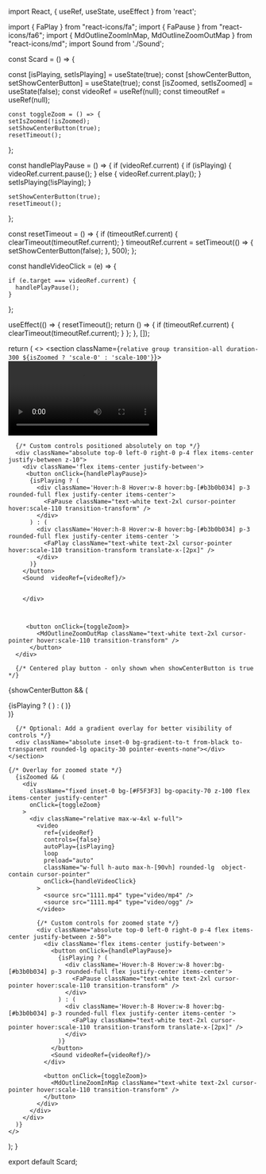 import React, { useRef, useState, useEffect } from 'react';

import { FaPlay } from "react-icons/fa";
import { FaPause } from "react-icons/fa6";
import { MdOutlineZoomInMap, MdOutlineZoomOutMap } from "react-icons/md";
import Sound from './Sound';

const Scard = () => {
  
  const [isPlaying, setIsPlaying] = useState(true);
  const [showCenterButton, setShowCenterButton] = useState(true);
  const [isZoomed, setIsZoomed] = useState(false);
  const videoRef = useRef(null);
  const timeoutRef = useRef(null);


    const toggleZoom = () => {
    setIsZoomed(!isZoomed);
    setShowCenterButton(true);
    resetTimeout();
  };

  const handlePlayPause = () => {
    if (videoRef.current) {
      if (isPlaying) {
        videoRef.current.pause();
      } else {
        videoRef.current.play();
      }
      setIsPlaying(!isPlaying);
    }
    
    setShowCenterButton(true);
    resetTimeout();
  };

  const resetTimeout = () => {
    if (timeoutRef.current) {
      clearTimeout(timeoutRef.current);
    }
    timeoutRef.current = setTimeout(() => {
      setShowCenterButton(false);
    }, 500);
  };

  const handleVideoClick = (e) => {
   
    if (e.target === videoRef.current) {
      handlePlayPause();
    }
  };

  useEffect(() => {
    resetTimeout();
    return () => {
      if (timeoutRef.current) {
        clearTimeout(timeoutRef.current);
      }
    };
  }, []);

  return (
    <>
    <section className={`relative group transition-all duration-300 ${isZoomed ? 'scale-0' : 'scale-100'}`}>
      <video
        ref={videoRef}
        controls={false}
        autoPlay
        loop
        preload="auto"
        className="bg-amber-500 h-[70vh] w-[300px] rounded-lg shadow-md object-cover cursor-pointer"
        onClick={handleVideoClick}
        onMouseMove={resetTimeout} 
      >
        <source src="1111.mp4" type="video/mp4" />
        <source src="1111.mp4" type="video/ogg" />
      </video>
      
      {/* Custom controls positioned absolutely on top */}
      <div className="absolute top-0 left-0 right-0 p-4 flex items-center justify-between z-10">
        <div className='flex items-center justify-between'>
         <button onClick={handlePlayPause}>
          {isPlaying ? (
            <div className='Hover:h-8 Hover:w-8 hover:bg-[#b3b0b034] p-3 rounded-full flex justify-center items-center'>
              <FaPause className="text-white text-2xl cursor-pointer hover:scale-110 transition-transform" />
            </div>
          ) : (
            <div className='Hover:h-8 Hover:w-8 hover:bg-[#b3b0b034] p-3 rounded-full flex justify-center items-center '>
              <FaPlay className="text-white text-2xl cursor-pointer hover:scale-110 transition-transform translate-x-[2px]" />
            </div>
          )}
        </button>
        <Sound  videoRef={videoRef}/>
           
           
        </div>
        
        
        
         <button onClick={toggleZoom}>
            <MdOutlineZoomOutMap className="text-white text-2xl cursor-pointer hover:scale-110 transition-transform" />
          </button>
      </div>

      {/* Centered play button - only shown when showCenterButton is true */}
 {showCenterButton && (
  <div 
    className="absolute inset-0 flex items-center justify-center z-0 cursor-pointer"
    onClick={handlePlayPause}
  >
    <div className="relative flex items-center justify-center rounded-full w-20 h-20  bg-opacity-50 transition-all pointer-events-none youtube-center-hover">
      {isPlaying ? (
        <FaPause className="text-white text-4xl transition-all yt-fade-in pointer-events-none" />
      ) : (
        <FaPlay className="text-white text-4xl transition-all yt-fade-in pointer-events-none transform translate-x-[2px]" />
      )}
    </div>
  </div>
)}

      {/* Optional: Add a gradient overlay for better visibility of controls */}
      <div className="absolute inset-0 bg-gradient-to-t from-black to-transparent rounded-lg opacity-30 pointer-events-none"></div>
    </section>

    {/* Overlay for zoomed state */}
      {isZoomed && (
        <div 
          className="fixed inset-0 bg-[#F5F3F3] bg-opacity-70 z-100 flex items-center justify-center"
          onClick={toggleZoom}
        >
          <div className="relative max-w-4xl w-full">
            <video
              ref={videoRef}
              controls={false}
              autoPlay={isPlaying}
              loop
              preload="auto"
              className="w-full h-auto max-h-[90vh] rounded-lg  object-contain cursor-pointer"
              onClick={handleVideoClick}
            >
              <source src="1111.mp4" type="video/mp4" />
              <source src="1111.mp4" type="video/ogg" />
            </video>
            
            {/* Custom controls for zoomed state */}
            <div className="absolute top-0 left-0 right-0 p-4 flex items-center justify-between z-50">
              <div className='flex items-center justify-between'>
                <button onClick={handlePlayPause}>
                  {isPlaying ? (
                    <div className='Hover:h-8 Hover:w-8 hover:bg-[#b3b0b034] p-3 rounded-full flex justify-center items-center'>
                      <FaPause className="text-white text-2xl cursor-pointer hover:scale-110 transition-transform" />
                    </div>
                  ) : (
                    <div className='Hover:h-8 Hover:w-8 hover:bg-[#b3b0b034] p-3 rounded-full flex justify-center items-center '>
                      <FaPlay className="text-white text-2xl cursor-pointer hover:scale-110 transition-transform translate-x-[2px]" />
                    </div>
                  )}
                </button>
                <Sound videoRef={videoRef}/>
              </div>
              
              <button onClick={toggleZoom}>
                <MdOutlineZoomInMap className="text-white text-2xl cursor-pointer hover:scale-110 transition-transform" />
              </button>
            </div>
          </div>
        </div>
      )}
    </>
  );
}

export default Scard;
